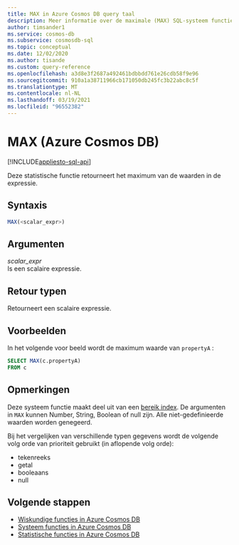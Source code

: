 ```yaml
---
title: MAX in Azure Cosmos DB query taal
description: Meer informatie over de maximale (MAX) SQL-systeem functie in Azure Cosmos DB.
author: timsander1
ms.service: cosmos-db
ms.subservice: cosmosdb-sql
ms.topic: conceptual
ms.date: 12/02/2020
ms.author: tisande
ms.custom: query-reference
ms.openlocfilehash: a3d8e3f2687a492461bdbbdd761e26cdb58f9e96
ms.sourcegitcommit: 910a1a38711966cb171050db245fc3b22abc8c5f
ms.translationtype: MT
ms.contentlocale: nl-NL
ms.lasthandoff: 03/19/2021
ms.locfileid: "96552382"
---
```

# <a name="max-azure-cosmos-db"></a>MAX (Azure Cosmos DB)
[!INCLUDE[appliesto-sql-api](includes/appliesto-sql-api.md)]

Deze statistische functie retourneert het maximum van de waarden in de expressie.
  
## <a name="syntax"></a>Syntaxis
  
```sql
MAX(<scalar_expr>)  
```  
  
## <a name="arguments"></a>Argumenten

*scalar_expr*  
   Is een scalaire expressie. 
  
## <a name="return-types"></a>Retour typen
  
Retourneert een scalaire expressie.  
  
## <a name="examples"></a>Voorbeelden
  
In het volgende voor beeld wordt de maximum waarde van `propertyA` :
  
```sql
SELECT MAX(c.propertyA)
FROM c
```  

## <a name="remarks"></a>Opmerkingen

Deze systeem functie maakt deel uit van een [bereik index](index-policy.md#includeexclude-strategy). De argumenten in `MAX` kunnen Number, String, Boolean of null zijn. Alle niet-gedefinieerde waarden worden genegeerd.

Bij het vergelijken van verschillende typen gegevens wordt de volgende volg orde van prioriteit gebruikt (in aflopende volg orde):

- tekenreeks
- getal
- booleaans
- null

## <a name="next-steps"></a>Volgende stappen

- [Wiskundige functies in Azure Cosmos DB](sql-query-mathematical-functions.md)
- [Systeem functies in Azure Cosmos DB](sql-query-system-functions.md)
- [Statistische functies in Azure Cosmos DB](sql-query-aggregate-functions.md)